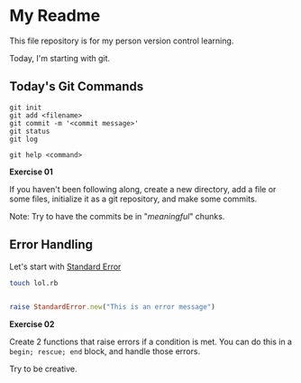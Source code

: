 # My Readme

This file repository is for my person version control learning.  
  
Today, I'm starting with git.

## Today's Git Commands

```
git init
git add <filename>
git commit -m '<commit message>'
git status
git log

git help <command>
```

**Exercise 01**  
  
If you haven't been following along, create a new directory, add a file or some files, initialize it as a git repository, and make some commits.  
  
Note: Try to have the commits be in "_meaningful_" chunks.  

## Error Handling  
  
Let's start with [Standard Error](https://ruby-doc.org/core-2.5.1/StandardError.html)

```sh
touch lol.rb
```

```rb

raise StandardError.new("This is an error message")

```

**Exercise 02**  
  
Create 2 functions that raise errors if a condition is met. You can do this in a `begin; rescue; end` block, and handle those errors.  
  
Try to be creative.

